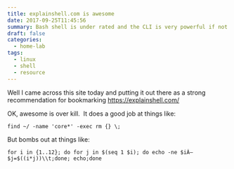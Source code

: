 ```yaml
---
title: explainshell.com is awesome
date: 2017-09-25T11:45:56
summary: Bash shell is under rated and the CLI is very powerful if not arcane with mysterious incantations. Well I came across this site breaks down a command and exlpains the structure and what is it is doing.  preaty cool
draft: false
categories:
  - home-lab
tags:
  - linux
  - shell
  - resource
---
```


Well I came across this site today and putting it out there as a strong recommendation for bookmarking
<https://explainshell.com/>

OK, awesome is over kill.  It does a good job at things like:

```
find ~/ -name 'core*' -exec rm {} \;
```

But bombs out at things like:

```
for i in {1..12}; do for j in $(seq 1 $i); do echo -ne $iÃ—$j=$((i*j))\\t;done; echo;done
```
